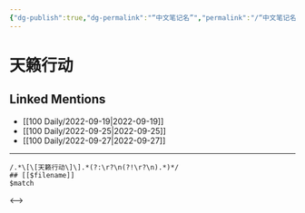 ```yaml
---
{"dg-publish":true,"dg-permalink":"“中文笔记名”","permalink":"/“中文笔记名”/"}
---
```


# 天籁行动

## Linked Mentions
- [[100 Daily/2022-09-19\|2022-09-19]]
- [[100 Daily/2022-09-25\|2022-09-25]]
- [[100 Daily/2022-09-27\|2022-09-27]]


---

```expander
/.*\[\[天籁行动\]\].*(?:\r?\n(?!\r?\n).*)*/
## [[$filename]]
$match
```

<-->
